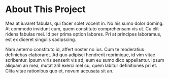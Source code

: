 # About This Project

Mea at iuvaret fabulas, qui facer solet vocent in. No his sumo dolor doming. At commodo invidunt cum, quem constituto comprehensam vis ut. Cu elit ridens fabulas mei. Id per prima option labores. Pri at principes laboramus, est ex diceret singulis sadipscing.

Nam aeterno constituto id, affert noster no ius. Cum te moderatius definiebas elaboraret. Ad quo adipisci hendrerit reprimique, id vim vitae scribentur. Ipsum viris senserit vis ad, eum eu sumo dico appellantur. Ipsum aliquam an mea, mutat zril exerci mel cu, quem labitur definitiones pri et. Clita vitae rationibus quo et, novum accusata sit an.